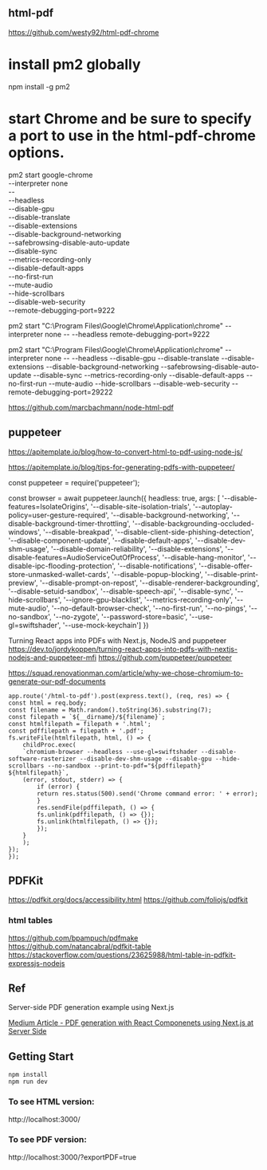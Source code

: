 
## html-pdf
https://github.com/westy92/html-pdf-chrome


# install pm2 globally
npm install -g pm2
# start Chrome and be sure to specify a port to use in the html-pdf-chrome options.
pm2 start google-chrome \
  --interpreter none \
  -- \
  --headless \
  --disable-gpu \
  --disable-translate \
  --disable-extensions \
  --disable-background-networking \
  --safebrowsing-disable-auto-update \
  --disable-sync \
  --metrics-recording-only \
  --disable-default-apps \
  --no-first-run \
  --mute-audio \
  --hide-scrollbars \
  --disable-web-security \
  --remote-debugging-port=9222

pm2 start "C:\Program Files\Google\Chrome\Application\chrome" --interpreter none -- --headless remote-debugging-port=9222

  pm2 start "C:\Program Files\Google\Chrome\Application\chrome" --interpreter none -- --headless --disable-gpu --disable-translate --disable-extensions --disable-background-networking --safebrowsing-disable-auto-update --disable-sync --metrics-recording-only --disable-default-apps --no-first-run --mute-audio --hide-scrollbars --disable-web-security --remote-debugging-port=29222

https://github.com/marcbachmann/node-html-pdf

## puppeteer
https://apitemplate.io/blog/how-to-convert-html-to-pdf-using-node-js/

https://apitemplate.io/blog/tips-for-generating-pdfs-with-puppeteer/

const puppeteer = require('puppeteer'); 

  const browser = await puppeteer.launch({
  headless: true,
  args: [   '--disable-features=IsolateOrigins',
            '--disable-site-isolation-trials',
            '--autoplay-policy=user-gesture-required',
            '--disable-background-networking',
            '--disable-background-timer-throttling',
            '--disable-backgrounding-occluded-windows',
            '--disable-breakpad',
            '--disable-client-side-phishing-detection',
            '--disable-component-update',
            '--disable-default-apps',
            '--disable-dev-shm-usage',
            '--disable-domain-reliability',
            '--disable-extensions',
            '--disable-features=AudioServiceOutOfProcess',
            '--disable-hang-monitor',
            '--disable-ipc-flooding-protection',
            '--disable-notifications',
            '--disable-offer-store-unmasked-wallet-cards',
            '--disable-popup-blocking',
            '--disable-print-preview',
            '--disable-prompt-on-repost',
            '--disable-renderer-backgrounding',
            '--disable-setuid-sandbox',
            '--disable-speech-api',
            '--disable-sync',
            '--hide-scrollbars',
            '--ignore-gpu-blacklist',
            '--metrics-recording-only',
            '--mute-audio',
            '--no-default-browser-check',
            '--no-first-run',
            '--no-pings',
            '--no-sandbox',
            '--no-zygote',
            '--password-store=basic',
            '--use-gl=swiftshader',
            '--use-mock-keychain']
})

Turning React apps into PDFs with Next.js, NodeJS and puppeteer
https://dev.to/jordykoppen/turning-react-apps-into-pdfs-with-nextjs-nodejs-and-puppeteer-mfi
https://github.com/puppeteer/puppeteer





https://squad.renovationman.com/article/why-we-chose-chromium-to-generate-our-pdf-documents

    app.route('/html-to-pdf').post(express.text(), (req, res) => {
    const html = req.body;
    const filename = Math.random().toString(36).substring(7);
    const filepath = `${__dirname}/${filename}`;
    const htmlfilepath = filepath + '.html';
    const pdffilepath = filepath + '.pdf';
    fs.writeFile(htmlfilepath, html, () => {
        childProc.exec(
        `chromium-browser --headless --use-gl=swiftshader --disable-software-rasterizer --disable-dev-shm-usage --disable-gpu --hide-scrollbars --no-sandbox --print-to-pdf="${pdffilepath}" ${htmlfilepath}`,
        (error, stdout, stderr) => {
            if (error) {
            return res.status(500).send('Chrome command error: ' + error);
            }
            res.sendFile(pdffilepath, () => {
            fs.unlink(pdffilepath, () => {});
            fs.unlink(htmlfilepath, () => {});
            });
        }
        );
    });
    });

## PDFKit
https://pdfkit.org/docs/accessibility.html
https://github.com/foliojs/pdfkit

### html tables
https://github.com/bpampuch/pdfmake
https://github.com/natancabral/pdfkit-table
https://stackoverflow.com/questions/23625988/html-table-in-pdfkit-expressjs-nodejs

## Ref
Server-side PDF generation example using Next.js

[Medium Article - PDF generation with React Componenets using Next.js at Server Side](https://medium.com/@stanleyfok/pdf-generation-with-react-componenets-using-next-js-at-server-side-ee9c2dea06a7)

## Getting Start

```
npm install
npm run dev
```

### To see HTML version:
http://localhost:3000/

### To see PDF version:
http://localhost:3000/?exportPDF=true

